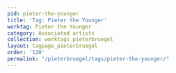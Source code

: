 ```yaml
---
pid: pieter-the-younger
title: 'Tag: Pieter the Younger'
worktag: Pieter the Younger
category: Associated artists
collection: worktags_pieterbruegel
layout: tagpage_pieterbruegel
order: '120'
permalink: "/pieterbruegel/tags/pieter-the-younger/"
---
```


